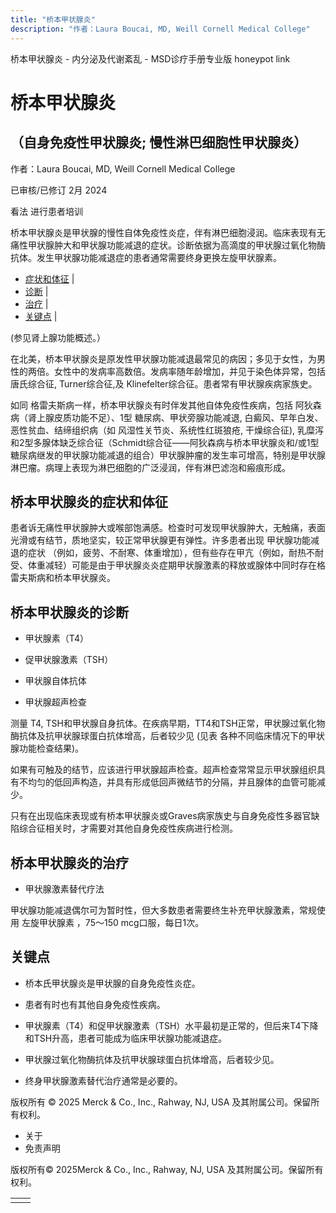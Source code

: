 ```yaml
---
title: "桥本甲状腺炎"
description: "作者：Laura Boucai, MD, Weill Cornell Medical College"
---
```


﻿桥本甲状腺炎 \- 内分泌及代谢紊乱 \- MSD诊疗手册专业版 honeypot link

# 桥本甲状腺炎

## （自身免疫性甲状腺炎; 慢性淋巴细胞性甲状腺炎）

作者：Laura Boucai, MD, Weill Cornell Medical College

已审核/已修订 2月 2024

看法 进行患者培训

桥本甲状腺炎是甲状腺的慢性自体免疫性炎症，伴有淋巴细胞浸润。临床表现有无痛性甲状腺肿大和甲状腺功能减退的症状。诊断依据为高滴度的甲状腺过氧化物酶抗体。发生甲状腺功能减退症的患者通常需要终身更换左旋甲状腺素。

- [症状和体征](#症状和体征_v981575_zh) \|
- [诊断](#诊断_v981578_zh) \|
- [治疗](#治疗_v981592_zh) \|
- [关键点](#关键点_v4727751_zh) \|

(参见肾上腺功能概述。）

在北美，桥本甲状腺炎是原发性甲状腺功能减退最常见的病因；多见于女性，为男性的两倍。女性中的发病率高数倍。发病率随年龄增加，并见于染色体异常，包括唐氏综合征, Turner综合征,及 Klinefelter综合征。患者常有甲状腺疾病家族史。

如同 格雷夫斯病一样，桥本甲状腺炎有时伴发其他自体免疫性疾病，包括 阿狄森病（肾上腺皮质功能不足）、1型 糖尿病、甲状旁腺功能减退, 白癜风、早年白发、恶性贫血、结缔组织病（如 风湿性关节炎、系统性红斑狼疮, 干燥综合征), 乳糜泻和2型多腺体缺乏综合征（Schmidt综合征——阿狄森病与桥本甲状腺炎和/或1型糖尿病继发的甲状腺功能减退的组合）甲状腺肿瘤的发生率可增高，特别是甲状腺淋巴瘤。病理上表现为淋巴细胞的广泛浸润，伴有淋巴滤泡和瘢痕形成。

## 桥本甲状腺炎的症状和体征

患者诉无痛性甲状腺肿大或喉部饱满感。检查时可发现甲状腺肿大，无触痛，表面光滑或有结节，质地坚实，较正常甲状腺更有弹性。许多患者出现 甲状腺功能减退的症状 （例如，疲劳、不耐寒、体重增加），但有些存在甲亢（例如，耐热不耐受、体重减轻）可能是由于甲状腺炎炎症期甲状腺激素的释放或腺体中同时存在格雷夫斯病和桥本甲状腺炎。

## 桥本甲状腺炎的诊断

- 甲状腺素（T4）

- 促甲状腺激素（TSH）

- 甲状腺自体抗体

- 甲状腺超声检查


测量 T4, TSH和甲状腺自身抗体。在疾病早期，TT4和TSH正常，甲状腺过氧化物酶抗体及抗甲状腺球蛋白抗体增高，后者较少见 (见表 各种不同临床情况下的甲状腺功能检查结果)。

如果有可触及的结节，应该进行甲状腺超声检查。超声检查常常显示甲状腺组织具有不均匀的低回声构造，并具有形成低回声微结节的分隔，并且腺体的血管可能减少。

只有在出现临床表现或有桥本甲状腺炎或Graves病家族史与自身免疫性多器官缺陷综合征相关时，才需要对其他自身免疫性疾病进行检测。

## 桥本甲状腺炎的治疗

- 甲状腺激素替代疗法


甲状腺功能减退偶尔可为暂时性，但大多数患者需要终生补充甲状腺激素，常规使用 左旋甲状腺素 ，75～150 mcg口服，每日1次。

## 关键点

- 桥本氏甲状腺炎是甲状腺的自身免疫性炎症。

- 患者有时也有其他自身免疫性疾病。

- 甲状腺素（T4）和促甲状腺激素（TSH）水平最初是正常的，但后来T4下降和TSH升高，患者可能成为临床甲状腺功能减退症。

- 甲状腺过氧化物酶抗体及抗甲状腺球蛋白抗体增高，后者较少见。

- 终身甲状腺激素替代治疗通常是必要的。




版权所有 © 2025
Merck & Co., Inc., Rahway, NJ, USA 及其附属公司。保留所有权利。

- 关于
- 免责声明

版权所有© 2025Merck & Co., Inc., Rahway, NJ, USA 及其附属公司。保留所有权利。

|     |     |
| --- | --- |
|  |  |